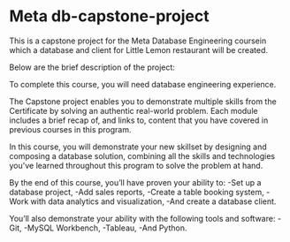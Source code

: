 # Meta db-capstone-project
This is a capstone project for the Meta Database Engineering coursein which a database and client for Little Lemon restaurant will be created.

Below are the brief description of the project:

To complete this course, you will need database engineering experience.  

The Capstone project enables you to demonstrate multiple skills from the Certificate by solving an authentic real-world problem. Each module includes a brief recap of, and links to, content that you have covered in previous courses in this program. 

In this course, you will demonstrate your new skillset by designing and composing a database solution, combining all the skills and technologies you've learned throughout this program to solve the problem at hand. 


By the end of this course, you’ll have proven your ability to:
-Set up a database project,
-Add sales reports,
-Create a table booking system,
-Work with data analytics and visualization,
-And create a database client.

You’ll also demonstrate your ability with the following tools and software:
-Git,
-MySQL Workbench,
-Tableau,
-And Python.
